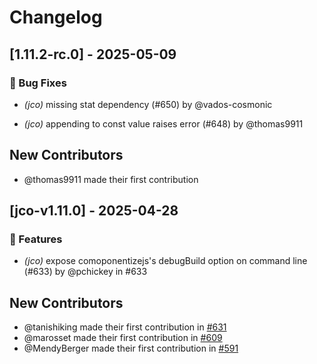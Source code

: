 # Changelog

## [1.11.2-rc.0] - 2025-05-09

### 🐛 Bug Fixes

* *(jco)* missing stat dependency (#650) by @vados-cosmonic

* *(jco)* appending to const value raises error (#648) by @thomas9911



## New Contributors
* @thomas9911 made their first contribution
## [jco-v1.11.0] - 2025-04-28

### 🚀 Features

* *(jco)* expose comoponentizejs's debugBuild option on command line (#633) by @pchickey in #633



## New Contributors
* @tanishiking made their first contribution in [#631](https://github.com/bytecodealliance/jco/pull/631)
* @marosset made their first contribution in [#609](https://github.com/bytecodealliance/jco/pull/609)
* @MendyBerger made their first contribution in [#591](https://github.com/bytecodealliance/jco/pull/591)
